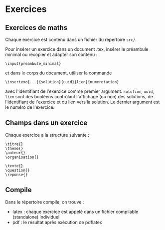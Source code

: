 # Exercices
## Exercices de maths
Chaque exercice est contenu dans un fichier du répertoire ```src/```.

Pour insérer un exercice dans un document .tex, insérer le préambule minimal ou recopier et adapter son contenu : 

```\input{preambule_minimal}```

et dans le corps du document, utiliser la commande

```\insertexo{...}{solution}{uuid}{lien}{numerotation}```

avec l'identifiant de l'exercice comme premier argument. ```solution```, ```uuid```, ```lien``` sont des booléens contrôlant l'affichage (ou non) des solutions, de l'identifiant de l'exercice et du lien vers la solution. Le dernier argument est le numéro de l'exercice.

## Champs dans un exercice
Chaque exercice a la structure suivante : 

```
\titre{}
\theme{}
\auteur{}
\organisation{}

\texte{}
\question{}
\reponse{}
```
## Compile
Dans le répertoire compile, on trouve :
- latex : chaque exercice est appelé dans un fichier compilable (standalone) individuel
- pdf : le résultat après exécution de pdflatex
